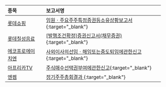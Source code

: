 | **종목** |      |**보고서명** |
| :------- | :--- |:----------- |
| [롯데쇼핑](/023530/#dart) | | [임원ㆍ주요주주특정증권등소유상황보고서](https://dart.fss.or.kr/dsaf001/main.do?rcpNo=20240329003018){:target="_blank"} |
| [롯데칠성음료](/005300/#dart) | | [[발행조건확정]증권신고서(채무증권)](https://dart.fss.or.kr/dsaf001/main.do?rcpNo=20240329003017){:target="_blank"} |
| [에코프로에이치엔](/383310/#dart) | | [사외이사의선임ㆍ해임또는중도퇴임에관한신고](https://dart.fss.or.kr/dsaf001/main.do?rcpNo=20240329002999){:target="_blank"} |
| [아프리카TV](/067160/#dart) | | [주식매수선택권부여에관한신고](https://dart.fss.or.kr/dsaf001/main.do?rcpNo=20240329002992){:target="_blank"} |
| [엔켐](/348370/#dart) | | [정기주주총회결과              ](https://dart.fss.or.kr/dsaf001/main.do?rcpNo=20240329903824){:target="_blank"} |